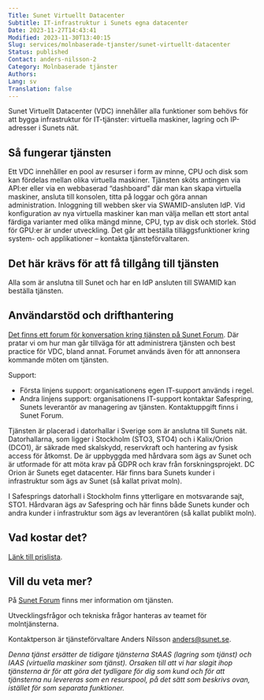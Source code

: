 ```yaml
---
Title: Sunet Virtuellt Datacenter
Subtitle: IT-infrastruktur i Sunets egna datacenter
Date: 2023-11-27T14:43:41
Modified: 2023-11-30T13:40:15
Slug: services/molnbaserade-tjanster/sunet-virtuellt-datacenter
Status: published
Contact: anders-nilsson-2
Category: Molnbaserade tjänster
Authors: 
Lang: sv
Translation: false
---
```


Sunet Virtuellt Datacenter (VDC) innehåller alla funktioner som behövs för att bygga infrastruktur för IT-tjänster: virtuella maskiner, lagring och IP-adresser i Sunets nät.

## Så fungerar tjänsten

Ett VDC innehåller en pool av resurser i form av minne, CPU och disk som kan fördelas mellan olika virtuella maskiner. Tjänsten sköts antingen via API:er eller via en webbaserad “dashboard” där man kan skapa virtuella maskiner, ansluta till konsolen, titta på loggar och göra annan administration. Inloggning till webben sker via SWAMID-ansluten IdP. Vid konfiguration av nya virtuella maskiner kan man välja mellan ett stort antal färdiga varianter med olika mängd minne, CPU, typ av disk och storlek. Stöd för GPU:er är under utveckling. Det går att beställa tilläggsfunktioner kring system- och applikationer – kontakta tjänsteförvaltaren.

## Det här krävs för att få tillgång till tjänsten

Alla som är anslutna till Sunet och har en IdP ansluten till SWAMID kan beställa tjänsten.

## Användarstöd och drifthantering

[Det finns ett forum för konversation kring tjänsten på Sunet Forum](https://forum.sunet.se/s/molntjanster/). Där pratar vi om hur man går tillväga för att administrera tjänsten och best practice för VDC, bland annat. Forumet används även för att annonsera kommande möten om tjänsten.

Support:

* Första linjens support: organisationens egen IT-support används i regel.
* Andra linjens support: organisationens IT-support kontaktar Safespring, Sunets leverantör av managering av tjänsten. Kontaktuppgift finns i Sunet Forum.

Tjänsten är placerad i datorhallar i Sverige som är anslutna till Sunets nät. Datorhallarna, som ligger i Stockholm (STO3, STO4) och i Kalix/Orion (DCO1), är säkrade med skalskydd, reservkraft och hantering av fysisk access för åtkomst. De är uppbyggda med hårdvara som ägs av Sunet och är utformade för att möta krav på GDPR och krav från forskningsprojekt. DC Orion är Sunets eget datacenter. Här finns bara Sunets kunder i infrastruktur som ägs av Sunet (så kallat privat moln).

I Safesprings datorhall i Stockholm finns ytterligare en motsvarande sajt, STO1. Hårdvaran ägs av Safespring och här finns både Sunets kunder och andra kunder i infrastruktur som ägs av leverantören (så kallat publikt moln).

## Vad kostar det?

[Länk till prislista](/wp-content/uploads/2019/09/prislista_2310.pdf).

## Vill du veta mer?

På [Sunet Forum](https://forum.sunet.se/s/molntjanster/) finns mer information om tjänsten.

Utvecklingsfrågor och tekniska frågor hanteras av teamet för molntjänsterna.

Kontaktperson är tjänsteförvaltare Anders Nilsson [anders@sunet.se](mailto:anders@sunet.se).

*Denna tjänst ersätter de tidigare tjänsterna StAAS (lagring som tjänst) och IAAS (virtuella maskiner som tjänst). Orsaken till att vi har slagit ihop tjänsterna är för att göra det tydligare för dig som kund och för att tjänsterna nu levereras som en resurspool, på det sätt som beskrivs ovan, istället för som separata funktioner.*

